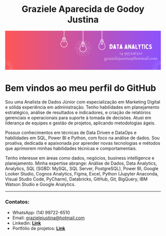 <h1 align="center">Graziele Aparecida de Godoy Justina</h1>
<p align="center">
  <img src="Data Analytics.png" >
</p>

# Bem vindos ao meu perfil do GitHub

Sou uma Analista de Dados Júnior com especialização em Marketing Digital e sólida experiência em administração. Tenho habilidades em planejamento estratégico, análise de resultados e indicadores, e criação de relatórios gerenciais e operacionais para suporte à tomada de decisões. Atuei em liderança de equipes e gestão de projetos, aplicando metodologias ágeis.

Possuo conhecimentos em técnicas de Data Driven e DataOps e habilidades em SQL, Power BI e Python, com foco na análise de dados. Sou proativa, dedicada e apaixonada por aprender novas tecnologias e métodos que aprimorem minhas habilidades técnicas e comportamentais.

Tenho interesse em áreas como dados, negócios, business intelligence e planejamento. Minha expertise abrange: Análise de Dados, Data Analytics, Analytics, SQL (SGBD: MySQL, SQL Server, PostgreSQL), Power BI, Google Looker Studio, Cognos Analytics, Figma, Excel, Python (Jupyter Anaconda, Visual Studio Code, PyCharm), Databricks, GitHub, Git, BigQuery, IBM Watson Studio e Google Analytics.

---

### Contatos:

* WhatsApp: (14) 99722-6510
* Email: grazielejustina@hotmail.com
* Linkedin: [**Link**](https://www.linkedin.com/in/grazielejustina/)
* Portfólio de projetos: [**Link**](https://github.com/grazielejustina/portfolio-de-projetos)
